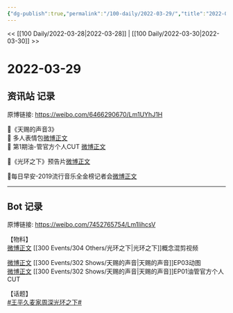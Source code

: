 ```yaml
---
{"dg-publish":true,"permalink":"/100-daily/2022-03-29/","title":"2022-03-29"}
---
```



<< [[100 Daily/2022-03-28\|2022-03-28]] | [[100 Daily/2022-03-30\|2022-03-30]] >>

# 2022-03-29

## 资讯站 记录

原博链接: https://weibo.com/6466290670/Lm1UYhJ1H

🌟《天赐的声音3》  
🌱 多人表情包[微博正文](https://m.weibo.cn/6466290670/4752331898624029)  
🌱 第1期油-管官方个人CUT [微博正文](https://m.weibo.cn/6466290670/4752475473057501)

🌟《光环之下》预告片[微博正文](https://m.weibo.cn/6466290670/4752320149585997)

🌟每日早安-2019流行音乐全金榜记者会[微博正文](https://m.weibo.cn/6466290670/4752274070440467)

---
## Bot 记录

原博链接: https://weibo.com/7452765754/Lm1IihcsV

【物料】  
[微博正文](https://weibo.com/detail/4752311447193222) [[300 Events/304 Others/光环之下\|光环之下]]概念混剪视频

[微博正文](https://weibo.com/detail/4752326529126905) [[300 Events/302 Shows/天赐的声音\|天赐的声音]]EP03动图  
[微博正文](https://weibo.com/detail/4752475473057501) [[300 Events/302 Shows/天赐的声音\|天赐的声音]]EP01油管官方个人CUT

【话题】  
[#王平久麦家周深光环之下#](https://s.weibo.com/weibo?q=%23%E7%8E%8B%E5%B9%B3%E4%B9%85%E9%BA%A6%E5%AE%B6%E5%91%A8%E6%B7%B1%E5%85%89%E7%8E%AF%E4%B9%8B%E4%B8%8B%23)
